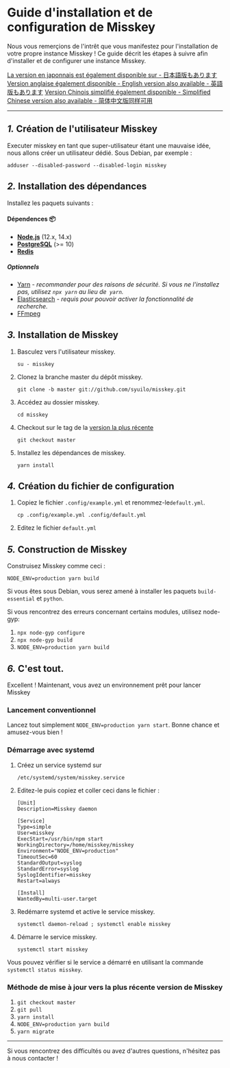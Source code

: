 Guide d'installation et de configuration de Misskey
================================================================

Nous vous remerçions de l'intrêt que vous manifestez pour l'installation de votre propre instance Misskey !
Ce guide décrit les étapes à suivre afin d'installer et de configurer une instance Misskey.

[La version en japonnais est également disponible sur - 日本語版もあります](./setup.ja.md)
[Version anglaise également disponible - English version also available - 英語版もあります](./setup.en.md)
[Version Chinois simplifié également disponible - Simplified Chinese version also available - 简体中文版同样可用](./setup.zh.md)

----------------------------------------------------------------

*1.* Création de l'utilisateur Misskey
----------------------------------------------------------------
Executer misskey en tant que super-utilisateur étant une mauvaise idée, nous allons créer un utilisateur dédié.
Sous Debian, par exemple :

```
adduser --disabled-password --disabled-login misskey
```

*2.* Installation des dépendances
----------------------------------------------------------------
Installez les paquets suivants :

#### Dépendences :package:
* **[Node.js](https://nodejs.org/en/)** (12.x, 14.x)
* **[PostgreSQL](https://www.postgresql.org/)** (>= 10)
* **[Redis](https://redis.io/)**

##### Optionnels
* [Yarn](https://yarnpkg.com/) - *recommander pour des raisons de sécurité. Si vous ne l'installez pas, utilisez `npx yarn` au lieu de` yarn`.*
* [Elasticsearch](https://www.elastic.co/) - *requis pour pouvoir activer la fonctionnalité de recherche.*
* [FFmpeg](https://www.ffmpeg.org/)

*3.* Installation de Misskey
----------------------------------------------------------------
1. Basculez vers l'utilisateur misskey.

	`su - misskey`

2. Clonez la branche master du dépôt misskey.

	`git clone -b master git://github.com/syuilo/misskey.git`

3. Accédez au dossier misskey.

	`cd misskey`

4. Checkout sur le tag de la [version la plus récente](https://github.com/syuilo/misskey/releases/latest)

	`git checkout master`
 
5. Installez les dépendances de misskey.

	`yarn install`

*4.* Création du fichier de configuration
----------------------------------------------------------------
1. Copiez le fichier `.config/example.yml` et renommez-le`default.yml`.

	`cp .config/example.yml .config/default.yml`

2. Editez le fichier `default.yml`

*5.* Construction de Misskey
----------------------------------------------------------------

Construisez Misskey comme ceci :

`NODE_ENV=production yarn build`

Si vous êtes sous Debian, vous serez amené à installer les paquets `build-essential` et `python`.

Si vous rencontrez des erreurs concernant certains modules, utilisez node-gyp:

1. `npx node-gyp configure`
2. `npx node-gyp build`
3. `NODE_ENV=production yarn build`

*6.* C'est tout.
----------------------------------------------------------------
Excellent ! Maintenant, vous avez un environnement prêt pour lancer Misskey

### Lancement conventionnel
Lancez tout simplement `NODE_ENV=production yarn start`. Bonne chance et amusez-vous bien !

### Démarrage avec systemd

1. Créez un service systemd sur

	`/etc/systemd/system/misskey.service`

2. Editez-le puis copiez et coller ceci dans le fichier :

	```
	[Unit]
	Description=Misskey daemon

	[Service]
	Type=simple
	User=misskey
	ExecStart=/usr/bin/npm start
	WorkingDirectory=/home/misskey/misskey
	Environment="NODE_ENV=production"
	TimeoutSec=60
	StandardOutput=syslog
	StandardError=syslog
	SyslogIdentifier=misskey
	Restart=always

	[Install]
	WantedBy=multi-user.target
	```

3. Redémarre systemd et active le service misskey.

	`systemctl daemon-reload ; systemctl enable misskey`

4. Démarre le service misskey.

	`systemctl start misskey`

Vous pouvez vérifier si le service a démarré en utilisant la commande `systemctl status misskey`.

### Méthode de mise à jour vers la plus récente version de Misskey
1. `git checkout master`
2. `git pull`
3. `yarn install`
4. `NODE_ENV=production yarn build`
5. `yarn migrate`

----------------------------------------------------------------

Si vous rencontrez des difficultés ou avez d'autres questions, n'hésitez pas à nous contacter !

